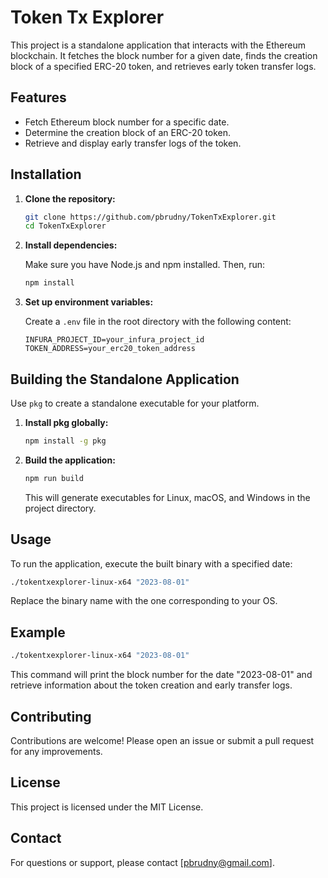 
# Token Tx Explorer

This project is a standalone application that interacts with the Ethereum blockchain. It fetches the block number for a given date, finds the creation block of a specified ERC-20 token, and retrieves early token transfer logs.

## Features

- Fetch Ethereum block number for a specific date.
- Determine the creation block of an ERC-20 token.
- Retrieve and display early transfer logs of the token.

## Installation

1. **Clone the repository:**

   ```bash
   git clone https://github.com/pbrudny/TokenTxExplorer.git
   cd TokenTxExplorer
   ```

2. **Install dependencies:**

   Make sure you have Node.js and npm installed. Then, run:

   ```bash
   npm install
   ```

3. **Set up environment variables:**

   Create a `.env` file in the root directory with the following content:

   ```env
   INFURA_PROJECT_ID=your_infura_project_id
   TOKEN_ADDRESS=your_erc20_token_address
   ```

## Building the Standalone Application

Use `pkg` to create a standalone executable for your platform.

1. **Install pkg globally:**

   ```bash
   npm install -g pkg
   ```

2. **Build the application:**

   ```bash
   npm run build
   ```

   This will generate executables for Linux, macOS, and Windows in the project directory.

## Usage

To run the application, execute the built binary with a specified date:

```bash
./tokentxexplorer-linux-x64 "2023-08-01"
```

Replace the binary name with the one corresponding to your OS.

## Example

```bash
./tokentxexplorer-linux-x64 "2023-08-01"
```

This command will print the block number for the date "2023-08-01" and retrieve information about the token creation and early transfer logs.

## Contributing

Contributions are welcome! Please open an issue or submit a pull request for any improvements.

## License

This project is licensed under the MIT License.

## Contact

For questions or support, please contact [pbrudny@gmail.com].
